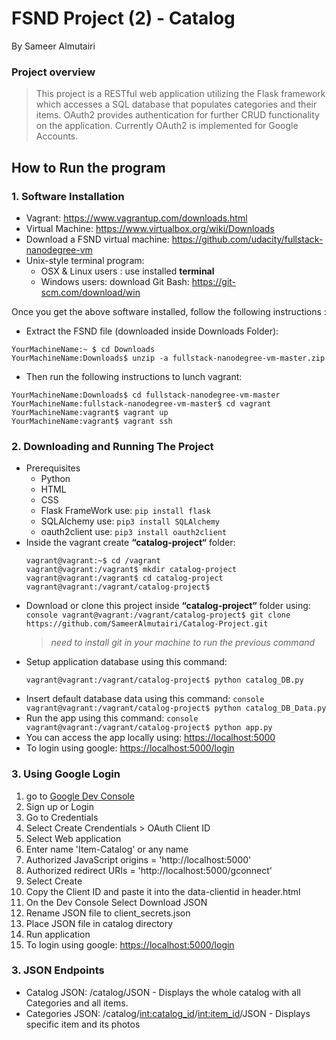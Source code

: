 # FSND Project (2) - Catalog 

By Sameer Almutairi

### Project overview
> This project is a RESTful web application utilizing the Flask framework which accesses a SQL database that populates categories and their items. OAuth2 provides authentication for further CRUD functionality on the application. Currently OAuth2 is implemented for Google Accounts.

## How to Run the program
### 1. Software Installation
* Vagrant: https://www.vagrantup.com/downloads.html
* Virtual Machine: https://www.virtualbox.org/wiki/Downloads
* Download a FSND virtual machine: https://github.com/udacity/fullstack-nanodegree-vm 
* Unix-style terminal program:
  * OSX & Linux users : use installed <b>terminal</b>
  * Windows users: download Git Bash: https://git-scm.com/download/win

Once you get the above software installed, follow the following instructions :

* Extract the FSND file (downloaded inside Downloads Folder):
```console
YourMachineName:~ $ cd Downloads
YourMachineName:Downloads$ unzip -a fullstack-nanodegree-vm-master.zip
```
* Then run the following instructions to lunch vagrant:
```console
YourMachineName:Downloads$ cd fullstack-nanodegree-vm-master
YourMachineName:fullstack-nanodegree-vm-master$ cd vagrant
YourMachineName:vagrant$ vagrant up
YourMachineName:vagrant$ vagrant ssh
```
### 2. Downloading and Running The Project
   * Prerequisites
     - Python
     - HTML
     - CSS
     - Flask FrameWork use:
          `pip install flask`
     - SQLAlchemy use:
          `pip3 install SQLAlchemy`
     - oauth2client use:
          `pip3 install oauth2client`
  * Inside the vagrant create <b>“catalog-project“</b> folder:
    ```console
    vagrant@vagrant:~$ cd /vagrant
    vagrant@vagrant:/vagrant$ mkdir catalog-project
    vagrant@vagrant:/vagrant$ cd catalog-project
    vagrant@vagrant:/vagrant/catalog-project$ 
    ```
  *  Download or clone this project inside <b>“catalog-project“</b> folder using:
    ```console
    vagrant@vagrant:/vagrant/catalog-project$ git clone https://github.com/SameerAlmutairi/Catalog-Project.git
    ```
     > _need to install git in your machine to run the previous command_
 * Setup application database using this command:
    ```console
    vagrant@vagrant:/vagrant/catalog-project$ python catalog_DB.py
    ```
  *  Insert default database data using this command:
    ```console
    vagrant@vagrant:/vagrant/catalog-project$ python catalog_DB_Data.py
    ```
  *  Run the app using this command:
    ```console
    vagrant@vagrant:/vagrant/catalog-project$ python app.py
    ```
  * You can access the app locally using: [https://localhost:5000](https://localhost:5000)
  * To login using google: [https://localhost:5000/login](https://localhost:5000/login)

### 3. Using Google Login
1. go to [Google Dev Console](https://console.developers.google.com/)
2. Sign up or Login
3. Go to Credentials
4. Select Create Crendentials > OAuth Client ID
5. Select Web application
6. Enter name 'Item-Catalog' or any name
7. Authorized JavaScript origins = 'http://localhost:5000'
8. Authorized redirect URIs = 'http://localhost:5000/gconnect'
9. Select Create
10. Copy the Client ID and paste it into the data-clientid in header.html
11. On the Dev Console Select Download JSON
12. Rename JSON file to client_secrets.json
12. Place JSON file in catalog directory
13. Run application
14. To login using google: [https://localhost:5000/login](https://localhost:5000/login)

### 3. JSON Endpoints
   * Catalog JSON: /catalog/JSON - Displays the whole catalog with all Categories and all items.
   * Categories JSON: /catalog/<int:catalog_id>/<int:item_id>/JSON - Displays  specific item and its photos

